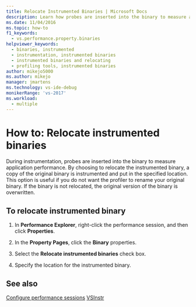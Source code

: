 ```yaml
---
title: Relocate Instrumented Binaries | Microsoft Docs
description: Learn how probes are inserted into the binary to measure application performance during instrumentation.
ms.date: 11/04/2016
ms.topic: how-to
f1_keywords: 
  - vs.performance.property.binaries
helpviewer_keywords: 
  - binaries, instrumented
  - instrumentation, instrumented binaries
  - instrumented binaries and relocating
  - profiling tools, instrumented binaries
author: mikejo5000
ms.author: mikejo
manager: jmartens
ms.technology: vs-ide-debug
monikerRange: 'vs-2017'
ms.workload: 
  - multiple
---
```

# How to: Relocate instrumented binaries

During instrumentation, probes are inserted into the binary to measure application performance. By choosing to relocate the instrumented binary, a copy of the original binary is instrumented and put in the specified location. This option is useful if you do not want the profiler to rename your original binary. If the binary is not relocated, the original version of the binary is overwritten.

## To relocate instrumented binary

1. In **Performance Explorer**, right-click the performance session, and then click **Properties**.

2. In the **Property Pages**, click the **Binary** properties.

3. Select the **Relocate instrumented binaries** check box.

4. Specify the location for the instrumented binary.

## See also

[Configure performance sessions](../profiling/configuring-performance-sessions.md)
[VSInstr](../profiling/vsinstr.md)
